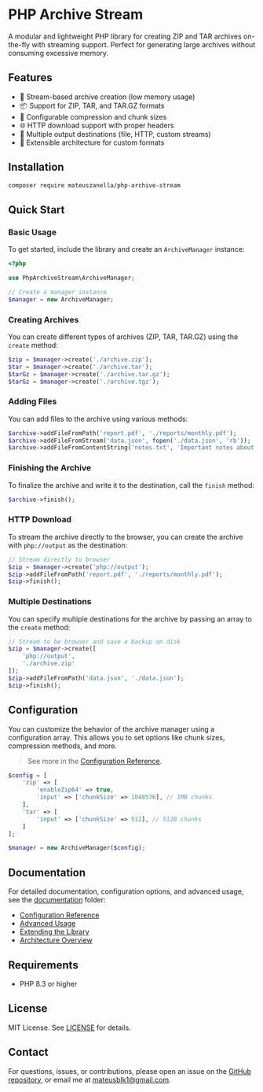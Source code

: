 # PHP Archive Stream

A modular and lightweight PHP library for creating ZIP and TAR archives on-the-fly with streaming support. Perfect for generating large archives without consuming excessive memory.

## Features

- 🚀 Stream-based archive creation (low memory usage)
- 📦 Support for ZIP, TAR, and TAR.GZ formats
- 🔧 Configurable compression and chunk sizes
- 🌐 HTTP download support with proper headers
- 📁 Multiple output destinations (file, HTTP, custom streams)
- 🔌 Extensible architecture for custom formats

## Installation

```bash
composer require mateuszanella/php-archive-stream
```

## Quick Start

### Basic Usage

To get started, include the library and create an `ArchiveManager` instance:

```php
<?php

use PhpArchiveStream\ArchiveManager;

// Create a manager instance
$manager = new ArchiveManager;
```

### Creating Archives

You can create different types of archives (ZIP, TAR, TAR.GZ) using the `create` method:

```php
$zip = $manager->create('./archive.zip');
$tar = $manager->create('./archive.tar');
$tarGz = $manager->create('./archive.tar.gz');
$tarGz = $manager->create('./archive.tgz');
```

### Adding Files

You can add files to the archive using various methods:

```php
$archive->addFileFromPath('report.pdf', './reports/monthly.pdf');
$archive->addFileFromStream('data.json', fopen('./data.json', 'rb'));
$archive->addFileFromContentString('notes.txt', 'Important notes about the project.');
```

### Finishing the Archive

To finalize the archive and write it to the destination, call the `finish` method:

```php
$archive->finish();
```

### HTTP Download

To stream the archive directly to the browser, you can create the archive with `php://output` as the destination:

```php
// Stream directly to browser
$zip = $manager->create('php://output');
$zip->addFileFromPath('report.pdf', './reports/monthly.pdf');
$zip->finish();
```

### Multiple Destinations

You can specify multiple destinations for the archive by passing an array to the `create` method:

```php
// Stream to be browser and save a backup on disk
$zip = $manager->create([
    'php://output',
    './archive.zip'
]);
$zip->addFileFromPath('data.json', './data.json');
$zip->finish();
```

## Configuration

You can customize the behavior of the archive manager using a configuration array. This allows you to set options like chunk sizes, compression methods, and more.

> See more in the [Configuration Reference](./docs/CONFIGURATION.md).

```php
$config = [
    'zip' => [
        'enableZip64' => true,
        'input' => ['chunkSize' => 1048576], // 1MB chunks
    ],
    'tar' => [
        'input' => ['chunkSize' => 512], // 512B chunks
    ]
];

$manager = new ArchiveManager($config);
```

## Documentation

For detailed documentation, configuration options, and advanced usage, see the [documentation](./docs/) folder:

- [Configuration Reference](./docs/CONFIGURATION.md)
- [Advanced Usage](./docs/USAGE.md)
- [Extending the Library](./docs/EXTENDING.md)
- [Architecture Overview](./docs/ARCHITECTURE.md)

## Requirements

- PHP 8.3 or higher

## License

MIT License. See [LICENSE](LICENSE) for details.

## Contact

For questions, issues, or contributions, please open an issue on the [GitHub repository](https://github.com/mateuszanella/php-archive-stream), or email me at [mateusblk1@gmail.com](mailto:mateusblk1@gmail.com).
